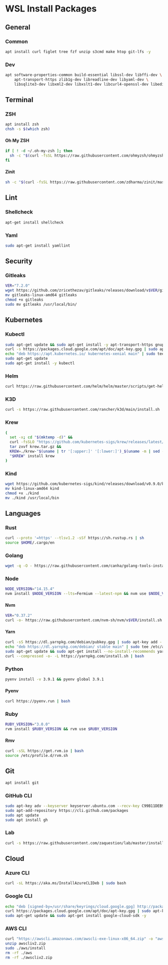 # WSL Install Packages

## General

### Common

```bash
apt install curl figlet tree fzf unzip s3cmd make htop git-lfs -y
```

### Dev

```bash
apt software-properties-common build-essential libssl-dev libffi-dev \
    apt-transport-https zlib1g-dev libreadline-dev libyaml-dev \
    libsqlite3-dev libxml2-dev libxslt1-dev libcurl4-openssl-dev libedit-dev -y
```

## Terminal

### ZSH

```bash
apt install zsh
chsh -s $(which zsh)
```

#### Oh My ZSH

```bash
if [ ! -d ~/.oh-my-zsh ]; then
  sh -c "$(curl -fsSL https://raw.githubusercontent.com/ohmyzsh/ohmyzsh/master/tools/install.sh)" "" --keep-zshrc --unattended
fi
```

#### Zinit

```bash
sh -c "$(curl -fsSL https://raw.githubusercontent.com/zdharma/zinit/master/doc/install.sh)"
```

## Lint

### Shellcheck

```bash
apt-get install shellcheck
```

### Yaml

```bash
sudo apt-get install yamllint
```

## Security

### Gitleaks

```bash
VER="7.2.0"
wget https://github.com/zricethezav/gitleaks/releases/download/v$VER/gitleaks-linux-amd64
mv gitleaks-linux-amd64 gitleaks
chmod +x gitleaks
sudo mv gitleaks /usr/local/bin/
```

## Kubernetes

### Kubectl

```bash
sudo apt-get update && sudo apt-get install -y apt-transport-https gnupg2 curl
curl -s https://packages.cloud.google.com/apt/doc/apt-key.gpg | sudo apt-key add -
echo "deb https://apt.kubernetes.io/ kubernetes-xenial main" | sudo tee -a /etc/apt/sources.list.d/kubernetes.list
sudo apt-get update
sudo apt-get install -y kubectl
```

### Helm

```bash
curl https://raw.githubusercontent.com/helm/helm/master/scripts/get-helm-3 | bash
```

### K3D

```bash
curl -s https://raw.githubusercontent.com/rancher/k3d/main/install.sh | bash
```

### Krew

```bash
(
  set -x; cd "$(mktemp -d)" &&
  curl -fsSLO "https://github.com/kubernetes-sigs/krew/releases/latest/download/krew.tar.gz" &&
  tar zxvf krew.tar.gz &&
  KREW=./krew-"$(uname | tr '[:upper:]' '[:lower:]')_$(uname -m | sed -e 's/x86_64/amd64/' -e 's/arm.*$/arm/')" &&
  "$KREW" install krew
)
```

### Kind

```bash
wget https://github.com/kubernetes-sigs/kind/releases/download/v0.9.0/kind-linux-amd64
mv kind-linux-amd64 kind
chmod +x ./kind
mv ./kind /usr/local/bin
```

## Languages

### Rust

```bash
curl --proto '=https' --tlsv1.2 -sSf https://sh.rustup.rs | sh
source $HOME/.cargo/en
```

### Golang

```bash
wget -q -O - https://raw.githubusercontent.com/canha/golang-tools-install-script/master/goinstall.sh | bash
```

### Node

```bash
NODE_VERSION="14.15.4"
nvm install $NODE_VERSION --lts=Fermium --latest-npm && nvm use $NODE_VERSION
```

#### Nvm

```bash
VER="0.37.2"
curl -o- https://raw.githubusercontent.com/nvm-sh/nvm/v$VER/install.sh | bash
```

#### Yarn

```bash
curl -sS https://dl.yarnpkg.com/debian/pubkey.gpg | sudo apt-key add -
echo "deb https://dl.yarnpkg.com/debian/ stable main" | sudo tee /etc/apt/sources.list.d/yarn.list
sudo apt-get update && sudo apt-get install --no-install-recommends yarn -y < /dev/null
curl --compressed -o- -L https://yarnpkg.com/install.sh | bash
```

### Python

```bash
pyenv install -v 3.9.1 && pyenv global 3.9.1
```

#### Pyenv

```bash
curl https://pyenv.run | bash
```

### Ruby

```bash
RUBY_VERSION="3.0.0"
rvm install $RUBY_VERSION && rvm use $RUBY_VERSION
```

#### Rmv

```bash
curl -sSL https://get.rvm.io | bash
source /etc/profile.d/rvm.sh
```

## Git

```bash
apt install git
```

### GitHub CLI

```bash
sudo apt-key adv --keyserver keyserver.ubuntu.com --recv-key C99B11DEB97541F0
sudo apt-add-repository https://cli.github.com/packages
sudo apt update
sudo apt install gh
```

### Lab

```bash
curl -s https://raw.githubusercontent.com/zaquestion/lab/master/install.sh | sudo bash
```

## Cloud

### Azure CLI

```bash
curl -sL https://aka.ms/InstallAzureCLIDeb | sudo bash
```

### Google CLI

```bash
echo "deb [signed-by=/usr/share/keyrings/cloud.google.gpg] http://packages.cloud.google.com/apt cloud-sdk main" | sudo tee -a /etc/apt/sources.list.d/google-cloud-sdk.list
curl https://packages.cloud.google.com/apt/doc/apt-key.gpg | sudo apt-key --keyring /usr/share/keyrings/cloud.google.gpg add -
sudo apt-get update && sudo apt-get install google-cloud-sdk -y
```

### AWS CLI

```bash
curl "https://awscli.amazonaws.com/awscli-exe-linux-x86_64.zip" -o "awscliv2.zip"
unzip awscliv2.zip
sudo ./aws/install
rm -rf ./aws
rm -rf ./awscliv2.zip
```

